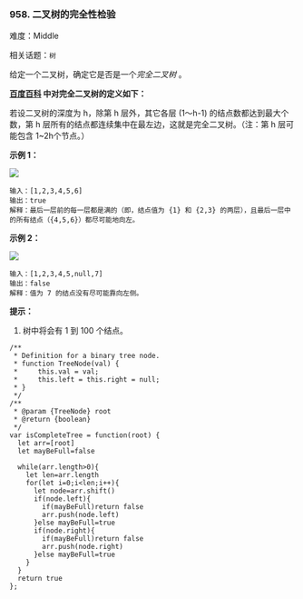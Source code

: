 ### 958. 二叉树的完全性检验

难度：Middle

相关话题：`树`

给定一个二叉树，确定它是否是一个*完全二叉树* 。



**[百度百科](https://baike.baidu.com/item/完全二叉树/7773232?fr=aladdin)
中对完全二叉树的定义如下：** 



若设二叉树的深度为 h，除第 h 层外，其它各层 (1～h-1) 的结点数都达到最大个数，第 h 层所有的结点都连续集中在最左边，这就是完全二叉树。（注：第 h 层可能包含 1~2h个节点。）







**示例 1：** 



![](https://assets.leetcode-cn.com/aliyun-lc-upload/uploads/2018/12/15/complete-binary-tree-1.png)




```
输入：[1,2,3,4,5,6]
输出：true
解释：最后一层前的每一层都是满的（即，结点值为 {1} 和 {2,3} 的两层），且最后一层中的所有结点（{4,5,6}）都尽可能地向左。
```


**示例 2：** 



**![](https://assets.leetcode-cn.com/aliyun-lc-upload/uploads/2018/12/15/complete-binary-tree-2.png)** 



```
输入：[1,2,3,4,5,null,7]
输出：false
解释：值为 7 的结点没有尽可能靠向左侧。
```






**提示：** 




1. 树中将会有 1 到 100 个结点。




```
/**
 * Definition for a binary tree node.
 * function TreeNode(val) {
 *     this.val = val;
 *     this.left = this.right = null;
 * }
 */
/**
 * @param {TreeNode} root
 * @return {boolean}
 */
var isCompleteTree = function(root) {
  let arr=[root]
  let mayBeFull=false
  
  while(arr.length>0){
    let len=arr.length
    for(let i=0;i<len;i++){
      let node=arr.shift()
      if(node.left){
        if(mayBeFull)return false
        arr.push(node.left)
      }else mayBeFull=true
      if(node.right){
        if(mayBeFull)return false
        arr.push(node.right)
      }else mayBeFull=true
    }
  }
  return true
};
```


